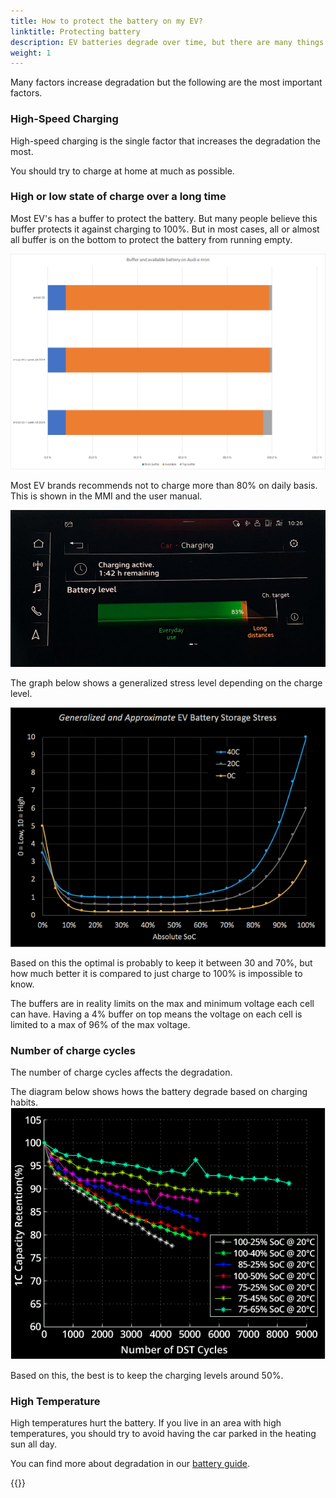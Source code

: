 ```yaml
---
title: How to protect the battery on my EV?
linktitle: Protecting battery
description: EV batteries degrade over time, but there are many things you can do to make them keep their capacity longer. 
weight: 1
---
```


Many factors increase degradation but the following are the most important factors.

### High-Speed Charging

High-speed charging is the single factor that increases the degradation the most.

You should try to charge at home at much as possible.

### High or low state of charge over a long time

Most EV's has a buffer to protect the battery.
But many people believe this buffer protects it against charging to 100%. But in most cases, all or almost all buffer is on the bottom to protect the battery from running empty.

![bilde](buffersize.png "Buffer size" )

Most EV brands recommends not to charge more than 80% on daily basis. This is shown in the MMI and the user manual.

![bilde](chargingtarget.png "Charging target")

The graph below shows a generalized stress level depending on the charge level.

![bilde](evstoragestress.png)

Based on this the optimal is probably to keep it between 30 and 70%, but how much better it is compared to just charge to 100% is impossible to know.

The buffers are in reality limits on the max and minimum voltage each cell can have. Having a 4% buffer on top means the voltage on each cell is limited to a max of 96% of the max voltage.

### Number of charge cycles

The number of charge cycles affects the degradation.

The diagram below shows hows the battery degrade based on charging habits.
![bilde](dstcycles.png "Battery degradation")

Based on this, the best is to keep the charging levels around 50%.

### High Temperature

High temperatures hurt the battery. If you live in an area with high temperatures, you should try to avoid having the car parked in the heating sun all day.

You can find more about degradation in our [battery guide](../../../technology/battery/).

{{<children />}}